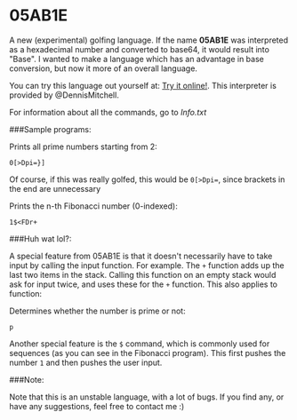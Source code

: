 # 05AB1E
A new (experimental) golfing language. If the name **05AB1E** was interpreted as a hexadecimal number and converted to base64, it would result into "Base". I wanted to make a language which has an advantage in base conversion, but now it more of an overall language.

You can try this language out yourself at: [Try it online!](http://05ab1e.tryitonline.net/). This interpreter is provided by @DennisMitchell.

For information about all the commands, go to _Info.txt_


###Sample programs:


Prints all prime numbers starting from 2:

    0[>Dpi=}]

Of course, if this was really golfed, this would be `0[>Dpi=`, since brackets in the end are unnecessary

Prints the n-th Fibonacci number (0-indexed):
    
    1$<FDr+



###Huh wat lol?:

A special feature from 05AB1E is that it doesn't necessarily have to take input by calling the input function.
For example. The `+` function adds up the last two items in the stack. Calling this function on an empty stack would ask for input twice, and uses these for the `+` function. This also applies to function:

Determines whether the number is prime or not:

    p
    
Another special feature is the `$` command, which is commonly used for sequences (as you can see in the Fibonacci program). This first pushes the number `1` and then pushes the user input.

###Note:

Note that this is an unstable language, with a lot of bugs. If you find any, or have any suggestions, feel free to contact me :)
